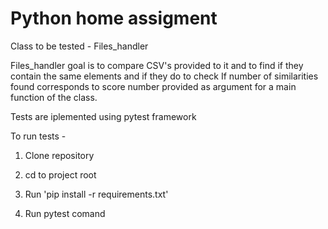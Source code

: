 # Python home assigment

Class to be tested - Files_handler 

Files_handler goal is to compare CSV's provided to it and to find if they contain the same elements and if they do to check
If number of similarities found corresponds to score number provided as argument for a main function of the class.

Tests are iplemented using pytest framework 

To run tests - 

1. Clone repository

2. cd to project root

3. Run 'pip install -r requirements.txt'

4. Run pytest comand 
